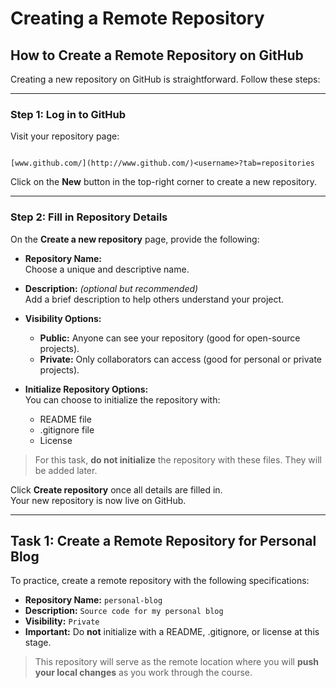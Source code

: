 # Creating a Remote Repository

## How to Create a Remote Repository on GitHub

Creating a new repository on GitHub is straightforward. Follow these steps:

---

### Step 1: Log in to GitHub

Visit your repository page:

```

[www.github.com/](http://www.github.com/)<username>?tab=repositories

```

Click on the **New** button in the top-right corner to create a new repository.

---

### Step 2: Fill in Repository Details

On the **Create a new repository** page, provide the following:

- **Repository Name:**  
  Choose a unique and descriptive name.

- **Description:** *(optional but recommended)*  
  Add a brief description to help others understand your project.

- **Visibility Options:**  
  - **Public:** Anyone can see your repository (good for open-source projects).  
  - **Private:** Only collaborators can access (good for personal or private projects).

- **Initialize Repository Options:**  
  You can choose to initialize the repository with:
  - README file  
  - .gitignore file  
  - License  

> For this task, **do not initialize** the repository with these files. They will be added later.

Click **Create repository** once all details are filled in.  
Your new repository is now live on GitHub.

---

## Task 1: Create a Remote Repository for Personal Blog

To practice, create a remote repository with the following specifications:

- **Repository Name:** `personal-blog`  
- **Description:** `Source code for my personal blog`  
- **Visibility:** `Private`  
- **Important:** Do **not** initialize with a README, .gitignore, or license at this stage.

> This repository will serve as the remote location where you will **push your local changes** as you work through the course.
